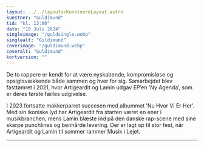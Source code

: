 ```yaml
---
layout: ../../layouts/KunstnereLayout.astro
kunstner: "Guldimund"
tid: "kl. 13:00"
dato: "18 Juli 2024"
singleimage: "/guldsingle.webp"
singlealt: "Gildimund"
coverimage: "/guldimund.webp"
coveralt: "Guldimund"
kortversion: ""
---
```


De to rappere er kendt for at være nyskabende, kompromisløse og opsigtsvækkende både sammen og hver for sig. Samarbejdet blev fasttømret i 2021, hvor Artigeardit og Lamin udgav EP’en ’Ny Agenda’, som er deres første fælles udgivelse.

I 2023 fortsatte makkerparret succesen med albummet ’Nu Hvor Vi Er Her’. Med sin ikoniske lyd har Artigeardit fra starten været en ener i musikbranchen, mens Lamin blæste ind på den danske rap-scene med sine skarpe punchlines og benhårde levering. Der er lagt op til stor fest, når Artigeardit og Lamin til sommer rammer Musik i Lejet.

---
